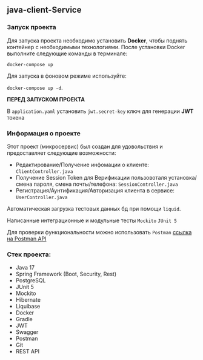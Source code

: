 ## java-client-Service

### Запуск проекта


Для запуска проекта необходимо установить **Docker**, чтобы поднять контейнер с необходимыми технологиями.
После установки Docker выполните следующие команды в терминале:

`docker-compose up`

Для запуска в фоновом режиме используйте:

`docker-compose up -d`.

**ПЕРЕД ЗАПУСКОМ ПРОЕКТА**

В `application.yaml` установить `jwt.secret-key` ключ для генерации **JWT** токена

### Информация о проекте

Этот проект (микросервис) был создан для удовольствия и предоставляет следующие возможности:
- Редактирование/Получение инфомации о клиенте: `ClientController.java`
- Получение Session Token для Верификации пользовоталя установка/смена пароля, смена почты/телефона: `SessionController.java`
- Регистрация/Аунтификация/Авторизация клиента в сервисе: `UserController.java`

Автоматическая загрузка тестовых данных бд при помощи `liquid`.

Написанные интеграционные и модульные тесты `Mockito` `JUnit 5`

Для проверки функциональности можно использовать `Postman` [ссылка на Postman API](https://documenter.getpostman.com/view/31895087/2sA35G21aa)

### Стек проекта:

- Java 17
- Spring Framework (Boot, Security, Rest)
- PostgreSQL
- JUnit 5
- Mockito
- Hibernate
- Liquibase
- Docker
- Gradle
- JWT
- Swagger
- Postman
- Git
- REST API